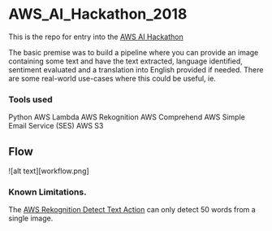 # AWS_AI_Hackathon_2018
This is the repo for entry into the [AWS AI Hackathon](https://aws.amazon.com/machine-learning/2018-Q3-ai-hackathon/)

The basic premise was to build a pipeline where you can provide an image containing some text and have the text extracted, language identified, sentiment evaluated and a translation into English provided if needed.  There are some real-world use-cases where this could be useful, ie.

### Tools used
Python
AWS Lambda
AWS Rekognition
AWS Comprehend
AWS Simple Email Service (SES)
AWS S3

## Flow

![alt text][workflow.png]

### Known Limitations.
The [AWS Rekognition Detect Text Action](https://docs.aws.amazon.com/rekognition/latest/dg/text-detection.html) can only detect 50 words from a single image.

##
